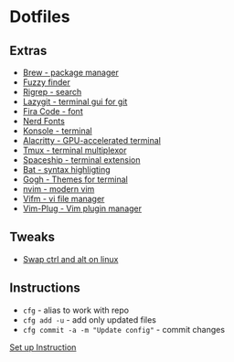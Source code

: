 # Dotfiles

## Extras
- [Brew - package manager](https://brew.sh/)
- [Fuzzy finder](https://github.com/junegunn/fzf)
- [Rigrep - search](https://github.com/BurntSushi/ripgrep)
- [Lazygit - terminal gui for git](https://github.com/jesseduffield/lazygit)
- [Fira Code - font](https://github.com/tonsky/FiraCode/wiki)
- [Nerd Fonts](https://github.com/ryanoasis/nerd-fonts)
- [Konsole - terminal](https://konsole.kde.org/)
- [Alacritty - GPU-accelerated terminal](https://github.com/alacritty/alacritty)
- [Tmux - terminal multiplexor](https://github.com/tmux/tmux)
- [Spaceship - terminal extension](https://github.com/denysdovhan/spaceship-prompt)
- [Bat - syntax highligting](https://github.com/sharkdp/bat)
- [Gogh - Themes for terminal](http://mayccoll.github.io/Gogh/)
- [nvim - modern vim](https://neovim.io/)
- [Vifm - vi file manager](https://vifm.info/)
- [Vim-Plug - Vim plugin manager](https://github.com/junegunn/vim-plug)

## Tweaks
- [Swap ctrl and alt on linux](https://askubuntu.com/questions/885045/how-to-swap-ctrl-and-alt-keys-in-ubuntu-16-04)

## Instructions
- `cfg` - alias to work with repo
- `cfg add -u` - add only updated files
- `cfg commit -a -m "Update config"` - commit changes

[Set up Instruction](https://developer.atlassian.com/blog/2016/02/best-way-to-store-dotfiles-git-bare-repo/)

